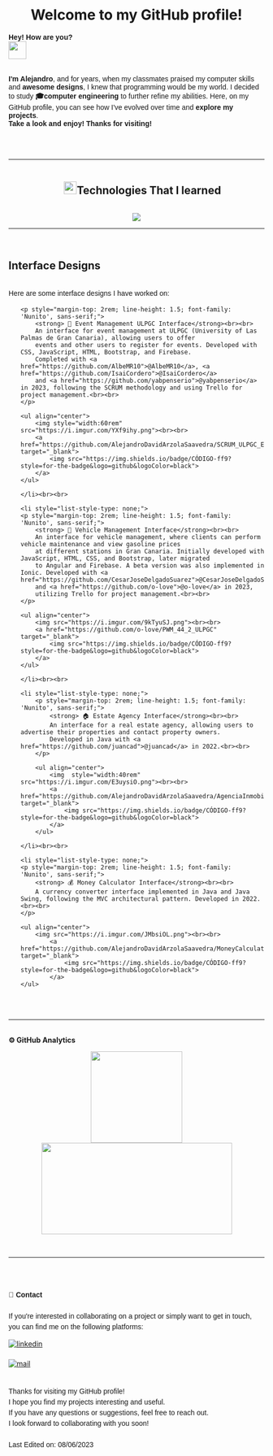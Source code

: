 <h1 align="center"><b>Welcome to my GitHub profile! </b></h1>

<strong style="font-family: 'Nunito', sans-serif;">Hey! How are you?</strong>  
<img src="https://media.giphy.com/media/hvRJCLFzcasrR4ia7z/giphy.gif" width="35"/><br><br>

<p style="font-family: 'Nunito', sans-serif;"><strong>I'm Alejandro</strong>, and for years, when my classmates praised my computer skills and <strong>awesome designs</strong>, 
I knew that programming would be my world. I decided to study <strong>🎓computer engineering</strong> to further refine my abilities.
Here, on my GitHub profile, you can see how I've evolved over time and <strong>explore my projects</strong>.<br> 
<strong>Take a look and enjoy! Thanks for visiting!</strong></p><br><br>

<hr>

<div id="user-content-toc">
  <ul align="center">
    <summary><h2 style="display: inline-block"><img src="https://media2.giphy.com/media/QssGEmpkyEOhBCb7e1/giphy.gif?cid=ecf05e47a0n3gi1bfqntqmob8g9aid1oyj2wr3ds3mg700bl&rid=giphy.gif" width ="25">Technologies That I learned‍</h2></summary>
  </ul>
</div>

<p align="center">
  <a href="https://skillicons.dev">
    <img src="https://skillicons.dev/icons?i=git,java,bootstrap,angular,bash,css,firebase,python,latex,github,html,css,js,linux&perline=14" />
  </a>
</p>

<hr><br>

<h2>Interface Designs</h2>

<p style="margin-top: 2rem; line-height: 1.5; font-family: 'Nunito', sans-serif;">Here are some interface designs I have worked on:</p>
<ul>
    <li style="list-style-type: none;">
	
    <p style="margin-top: 2rem; line-height: 1.5; font-family: 'Nunito', sans-serif;">
		<strong> 🎉 Event Management ULPGC Interface</strong><br><br>
		An interface for event management at ULPGC (University of Las Palmas de Gran Canaria), allowing users to offer 
		events and other users to register for events. Developed with CSS, JavaScript, HTML, Bootstrap, and Firebase. 
		Completed with <a href="https://github.com/AlbeMR10">@AlbeMR10</a>, <a href="https://github.com/IsaiCordero">@IsaiCordero</a> 
		and <a href="https://github.com/yabpenserio">@yabpenserio</a> in 2023, following the SCRUM methodology and using Trello for project management.<br><br>
	</p>
	
	<ul align="center">		
		<img style="width:60rem"  src="https://i.imgur.com/YXf9ihy.png"><br><br>
		<a href="https://github.com/AlejandroDavidArzolaSaavedra/SCRUM_ULPGC_EVENTS_Grupo13" target="_blank">
			<img src="https://img.shields.io/badge/CÓDIGO-ff9?style=for-the-badge&logo=github&logoColor=black">
		</a>
	</ul>

	</li><br><br>
  
	<li style="list-style-type: none;">
    <p style="margin-top: 2rem; line-height: 1.5; font-family: 'Nunito', sans-serif;">
		<strong> 🚗 Vehicle Management Interface</strong><br><br>
		An interface for vehicle management, where clients can perform vehicle maintenance and view gasoline prices 
		at different stations in Gran Canaria. Initially developed with JavaScript, HTML, CSS, and Bootstrap, later migrated 
		to Angular and Firebase. A beta version was also implemented in Ionic. Developed with <a href="https://github.com/CesarJoseDelgadoSuarez">@CesarJoseDelgadoSuarez</a> 
		and <a href="https://github.com/o-love">@o-love</a> in 2023, 
		utilizing Trello for project management.<br><br>
	</p>
	
	<ul align="center">		
		<img src="https://i.imgur.com/9kTyuSJ.png"><br><br>
		<a href="https://github.com/o-love/PWM_44_2_ULPGC" target="_blank">
			<img src="https://img.shields.io/badge/CÓDIGO-ff9?style=for-the-badge&logo=github&logoColor=black">
		</a>
	</ul>
	
	</li><br><br>
	
	<li style="list-style-type: none;">
		<p style="margin-top: 2rem; line-height: 1.5; font-family: 'Nunito', sans-serif;">
			<strong> 🏠 Estate Agency Interface</strong><br><br>
			An interface for a real estate agency, allowing users to advertise their properties and contact property owners. 
			Developed in Java with <a href="https://github.com/juancad">@juancad</a> in 2022.<br><br>
		</p>
  
		<ul align="center">		
			<img  style="width:40rem" src="https://i.imgur.com/E3uysiO.png"><br><br>			
			<a href="https://github.com/AlejandroDavidArzolaSaavedra/AgenciaInmobiliaria" target="_blank">
				<img src="https://img.shields.io/badge/CÓDIGO-ff9?style=for-the-badge&logo=github&logoColor=black">
			</a>
		</ul>
  
	</li><br><br>
	
	<li style="list-style-type: none;">
    <p style="margin-top: 2rem; line-height: 1.5; font-family: 'Nunito', sans-serif;">
		<strong> 💰 Money Calculator Interface</strong><br><br>
		A currency converter interface implemented in Java and Java Swing, following the MVC architectural pattern. Developed in 2022.<br><br>
	</p>

	<ul align="center">
		<img src="https://i.imgur.com/JMbsiOL.png"><br><br>
			<a href="https://github.com/AlejandroDavidArzolaSaavedra/MoneyCalculator" target="_blank">
				<img src="https://img.shields.io/badge/CÓDIGO-ff9?style=for-the-badge&logo=github&logoColor=black">
			</a>
	</ul>
  </li><br><br>
</ul>

<hr><br>
<strong>⚙️ GitHub Analytics</strong>

<p align="center">
	<a href="https://github.com/AlejandroDavidArzolaSaavedra">
		<img height="180em" src="https://github-readme-stats-eight-theta.vercel.app/api?username=AlejandroDavidArzolaSaavedra&show_icons=true&theme=algolia&include_all_commits=true&count_private=true"/>
		<img height="180em" src="https://github-readme-stats.vercel.app/api/top-langs?username=AlejandroDavidArzolaSaavedra&show_icons=true&locale=en&layout=compact&line_height=20&title_color=7A7ADB&icon_color=2234AE&text_color=D3D3D3&bg_color=0,000000,130F40" width="375"/>
	</a>
<p>

<br><hr><br>

<p style="margin-top: 2rem; line-height: 1.5; font-family: 'Nunito', sans-serif;">
	<strong> 👤 Contact</strong><br><br> 
	If you're interested in collaborating on a project or simply want to get in touch, you can find me on the following platforms:
</p>

<li style="list-style-type: none;">
	<a href="https://www.linkedin.com/in/alejandro-david-arzola-saavedra-867150144/" target="_blank">
		<img src="https://img.shields.io/badge/linkedin:  Alejandro-%2300acee.svg?color=405DE6&style=for-the-badge&logo=linkedin&logoColor=white" alt=linkedin style="margin-bottom: 5px;"/>
	</a>
</li>

<br>

<li style="list-style-type: none;">
	<a href="https://mail.google.com/mail/?view=cm&fs=1&to=alejandrodas15perfecto%40gmail.com"d" target="_blank">
		<img src="https://img.shields.io/badge/email:  Alejandro-%2300acee.svg?color=red&style=for-the-badge&logo=gmail&logoColor=white" alt=mail style="margin-bottom: 5px;"/>
	</a>
</li>

<br>

<p style="line-height: 1.5; font-family: 'Nunito', sans-serif;">
	Thanks for visiting my GitHub profile!<br>
	I hope you find my projects interesting and useful.<br>
	If you have any questions or suggestions, feel free to reach out.<br> 
	I look forward to collaborating with you soon!<br><br>
	Last Edited on: 08/06/2023
</p>
